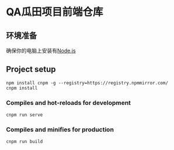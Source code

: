 # QA瓜田项目前端仓库

## 环境准备

确保你的电脑上安装有[Node.js](https://nodejs.org/zh-cn/)

## Project setup
```
npm install cnpm -g --registry=https://registry.npmmirror.com/
cnpm install
```

### Compiles and hot-reloads for development
```
cnpm run serve
```

### Compiles and minifies for production
```
cnpm run build
```
